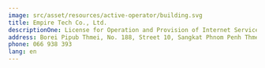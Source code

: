 ```yaml
---
image: src/asset/resources/active-operator/building.svg
title: Empire Tech Co., Ltd.
descriptionOne: License for Operation and Provision of Internet Service
address: Borei Pipub Thmei, No. 188, Street 10, Sangkat Phnom Penh Thmei, Khan Sen Sok, Phnom Penh
phone: 066 938 393
lang: en
---
```

